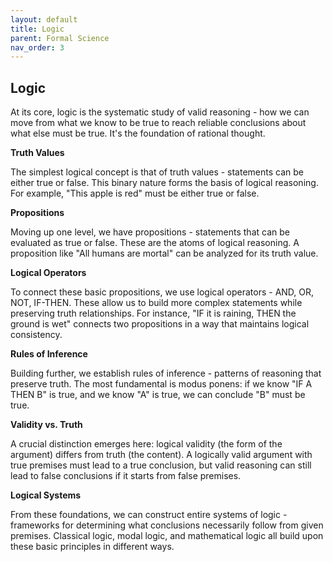 ```yaml
---
layout: default
title: Logic
parent: Formal Science
nav_order: 3
---
```


## Logic

At its core, logic is the systematic study of valid reasoning - how we can move from what we know to be true to reach reliable conclusions about what else must be true. It's the foundation of rational thought.

**Truth Values**

The simplest logical concept is that of truth values - statements can be either true or false. This binary nature forms the basis of logical reasoning. For example, "This apple is red" must be either true or false.

**Propositions**

Moving up one level, we have propositions - statements that can be evaluated as true or false. These are the atoms of logical reasoning. A proposition like "All humans are mortal" can be analyzed for its truth value.

**Logical Operators**

To connect these basic propositions, we use logical operators - AND, OR, NOT, IF-THEN. These allow us to build more complex statements while preserving truth relationships. For instance, "IF it is raining, THEN the ground is wet" connects two propositions in a way that maintains logical consistency.

**Rules of Inference**

Building further, we establish rules of inference - patterns of reasoning that preserve truth. The most fundamental is modus ponens: if we know "IF A THEN B" is true, and we know "A" is true, we can conclude "B" must be true.

**Validity vs. Truth**

A crucial distinction emerges here: logical validity (the form of the argument) differs from truth (the content). A logically valid argument with true premises must lead to a true conclusion, but valid reasoning can still lead to false conclusions if it starts from false premises.

**Logical Systems**

From these foundations, we can construct entire systems of logic - frameworks for determining what conclusions necessarily follow from given premises. Classical logic, modal logic, and mathematical logic all build upon these basic principles in different ways.
